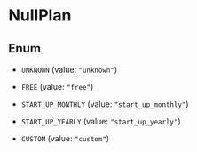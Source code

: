 

# NullPlan

## Enum


* `UNKNOWN` (value: `"unknown"`)

* `FREE` (value: `"free"`)

* `START_UP_MONTHLY` (value: `"start_up_monthly"`)

* `START_UP_YEARLY` (value: `"start_up_yearly"`)

* `CUSTOM` (value: `"custom"`)



